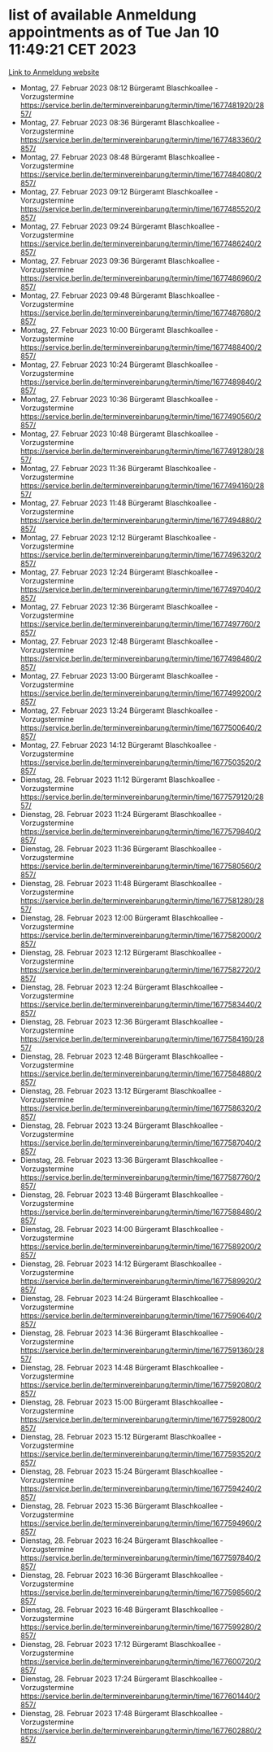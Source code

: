 # list of available Anmeldung appointments as of Tue Jan 10 11:49:21 CET 2023
[Link to Anmeldung website](https://service.berlin.de/terminvereinbarung/termin/tag.php?termin=0&anliegen[]=120686&dienstleisterlist=122210,122217,327316,122219,327312,122227,327314,122231,327346,122243,327348,122252,329742,122260,329745,122262,329748,122254,329751,122271,327278,122273,327274,122277,327276,330436,122280,327294,122282,327290,122284,327292,327539,122291,327270,122285,327266,122286,327264,122296,327268,150230,329760,122301,327282,122297,327286,122294,327284,122312,329763,122314,329775,122304,327330,122311,327334,122309,327332,122281,327352,122279,329772,122276,327324,122274,327326,122267,329766,122246,327318,122251,327320,122257,327322,122208,327298,122226,327300,121362,121364&herkunft=http%3A%2F%2Fservice.berlin.de%2Fdienstleistung%2F120686%2F)
- Montag, 27. Februar 2023 08:12 Bürgeramt Blaschkoallee - Vorzugstermine https://service.berlin.de/terminvereinbarung/termin/time/1677481920/2857/
- Montag, 27. Februar 2023 08:36 Bürgeramt Blaschkoallee - Vorzugstermine https://service.berlin.de/terminvereinbarung/termin/time/1677483360/2857/
- Montag, 27. Februar 2023 08:48 Bürgeramt Blaschkoallee - Vorzugstermine https://service.berlin.de/terminvereinbarung/termin/time/1677484080/2857/
- Montag, 27. Februar 2023 09:12 Bürgeramt Blaschkoallee - Vorzugstermine https://service.berlin.de/terminvereinbarung/termin/time/1677485520/2857/
- Montag, 27. Februar 2023 09:24 Bürgeramt Blaschkoallee - Vorzugstermine https://service.berlin.de/terminvereinbarung/termin/time/1677486240/2857/
- Montag, 27. Februar 2023 09:36 Bürgeramt Blaschkoallee - Vorzugstermine https://service.berlin.de/terminvereinbarung/termin/time/1677486960/2857/
- Montag, 27. Februar 2023 09:48 Bürgeramt Blaschkoallee - Vorzugstermine https://service.berlin.de/terminvereinbarung/termin/time/1677487680/2857/
- Montag, 27. Februar 2023 10:00 Bürgeramt Blaschkoallee - Vorzugstermine https://service.berlin.de/terminvereinbarung/termin/time/1677488400/2857/
- Montag, 27. Februar 2023 10:24 Bürgeramt Blaschkoallee - Vorzugstermine https://service.berlin.de/terminvereinbarung/termin/time/1677489840/2857/
- Montag, 27. Februar 2023 10:36 Bürgeramt Blaschkoallee - Vorzugstermine https://service.berlin.de/terminvereinbarung/termin/time/1677490560/2857/
- Montag, 27. Februar 2023 10:48 Bürgeramt Blaschkoallee - Vorzugstermine https://service.berlin.de/terminvereinbarung/termin/time/1677491280/2857/
- Montag, 27. Februar 2023 11:36 Bürgeramt Blaschkoallee - Vorzugstermine https://service.berlin.de/terminvereinbarung/termin/time/1677494160/2857/
- Montag, 27. Februar 2023 11:48 Bürgeramt Blaschkoallee - Vorzugstermine https://service.berlin.de/terminvereinbarung/termin/time/1677494880/2857/
- Montag, 27. Februar 2023 12:12 Bürgeramt Blaschkoallee - Vorzugstermine https://service.berlin.de/terminvereinbarung/termin/time/1677496320/2857/
- Montag, 27. Februar 2023 12:24 Bürgeramt Blaschkoallee - Vorzugstermine https://service.berlin.de/terminvereinbarung/termin/time/1677497040/2857/
- Montag, 27. Februar 2023 12:36 Bürgeramt Blaschkoallee - Vorzugstermine https://service.berlin.de/terminvereinbarung/termin/time/1677497760/2857/
- Montag, 27. Februar 2023 12:48 Bürgeramt Blaschkoallee - Vorzugstermine https://service.berlin.de/terminvereinbarung/termin/time/1677498480/2857/
- Montag, 27. Februar 2023 13:00 Bürgeramt Blaschkoallee - Vorzugstermine https://service.berlin.de/terminvereinbarung/termin/time/1677499200/2857/
- Montag, 27. Februar 2023 13:24 Bürgeramt Blaschkoallee - Vorzugstermine https://service.berlin.de/terminvereinbarung/termin/time/1677500640/2857/
- Montag, 27. Februar 2023 14:12 Bürgeramt Blaschkoallee - Vorzugstermine https://service.berlin.de/terminvereinbarung/termin/time/1677503520/2857/
- Dienstag, 28. Februar 2023 11:12 Bürgeramt Blaschkoallee - Vorzugstermine https://service.berlin.de/terminvereinbarung/termin/time/1677579120/2857/
- Dienstag, 28. Februar 2023 11:24 Bürgeramt Blaschkoallee - Vorzugstermine https://service.berlin.de/terminvereinbarung/termin/time/1677579840/2857/
- Dienstag, 28. Februar 2023 11:36 Bürgeramt Blaschkoallee - Vorzugstermine https://service.berlin.de/terminvereinbarung/termin/time/1677580560/2857/
- Dienstag, 28. Februar 2023 11:48 Bürgeramt Blaschkoallee - Vorzugstermine https://service.berlin.de/terminvereinbarung/termin/time/1677581280/2857/
- Dienstag, 28. Februar 2023 12:00 Bürgeramt Blaschkoallee - Vorzugstermine https://service.berlin.de/terminvereinbarung/termin/time/1677582000/2857/
- Dienstag, 28. Februar 2023 12:12 Bürgeramt Blaschkoallee - Vorzugstermine https://service.berlin.de/terminvereinbarung/termin/time/1677582720/2857/
- Dienstag, 28. Februar 2023 12:24 Bürgeramt Blaschkoallee - Vorzugstermine https://service.berlin.de/terminvereinbarung/termin/time/1677583440/2857/
- Dienstag, 28. Februar 2023 12:36 Bürgeramt Blaschkoallee - Vorzugstermine https://service.berlin.de/terminvereinbarung/termin/time/1677584160/2857/
- Dienstag, 28. Februar 2023 12:48 Bürgeramt Blaschkoallee - Vorzugstermine https://service.berlin.de/terminvereinbarung/termin/time/1677584880/2857/
- Dienstag, 28. Februar 2023 13:12 Bürgeramt Blaschkoallee - Vorzugstermine https://service.berlin.de/terminvereinbarung/termin/time/1677586320/2857/
- Dienstag, 28. Februar 2023 13:24 Bürgeramt Blaschkoallee - Vorzugstermine https://service.berlin.de/terminvereinbarung/termin/time/1677587040/2857/
- Dienstag, 28. Februar 2023 13:36 Bürgeramt Blaschkoallee - Vorzugstermine https://service.berlin.de/terminvereinbarung/termin/time/1677587760/2857/
- Dienstag, 28. Februar 2023 13:48 Bürgeramt Blaschkoallee - Vorzugstermine https://service.berlin.de/terminvereinbarung/termin/time/1677588480/2857/
- Dienstag, 28. Februar 2023 14:00 Bürgeramt Blaschkoallee - Vorzugstermine https://service.berlin.de/terminvereinbarung/termin/time/1677589200/2857/
- Dienstag, 28. Februar 2023 14:12 Bürgeramt Blaschkoallee - Vorzugstermine https://service.berlin.de/terminvereinbarung/termin/time/1677589920/2857/
- Dienstag, 28. Februar 2023 14:24 Bürgeramt Blaschkoallee - Vorzugstermine https://service.berlin.de/terminvereinbarung/termin/time/1677590640/2857/
- Dienstag, 28. Februar 2023 14:36 Bürgeramt Blaschkoallee - Vorzugstermine https://service.berlin.de/terminvereinbarung/termin/time/1677591360/2857/
- Dienstag, 28. Februar 2023 14:48 Bürgeramt Blaschkoallee - Vorzugstermine https://service.berlin.de/terminvereinbarung/termin/time/1677592080/2857/
- Dienstag, 28. Februar 2023 15:00 Bürgeramt Blaschkoallee - Vorzugstermine https://service.berlin.de/terminvereinbarung/termin/time/1677592800/2857/
- Dienstag, 28. Februar 2023 15:12 Bürgeramt Blaschkoallee - Vorzugstermine https://service.berlin.de/terminvereinbarung/termin/time/1677593520/2857/
- Dienstag, 28. Februar 2023 15:24 Bürgeramt Blaschkoallee - Vorzugstermine https://service.berlin.de/terminvereinbarung/termin/time/1677594240/2857/
- Dienstag, 28. Februar 2023 15:36 Bürgeramt Blaschkoallee - Vorzugstermine https://service.berlin.de/terminvereinbarung/termin/time/1677594960/2857/
- Dienstag, 28. Februar 2023 16:24 Bürgeramt Blaschkoallee - Vorzugstermine https://service.berlin.de/terminvereinbarung/termin/time/1677597840/2857/
- Dienstag, 28. Februar 2023 16:36 Bürgeramt Blaschkoallee - Vorzugstermine https://service.berlin.de/terminvereinbarung/termin/time/1677598560/2857/
- Dienstag, 28. Februar 2023 16:48 Bürgeramt Blaschkoallee - Vorzugstermine https://service.berlin.de/terminvereinbarung/termin/time/1677599280/2857/
- Dienstag, 28. Februar 2023 17:12 Bürgeramt Blaschkoallee - Vorzugstermine https://service.berlin.de/terminvereinbarung/termin/time/1677600720/2857/
- Dienstag, 28. Februar 2023 17:24 Bürgeramt Blaschkoallee - Vorzugstermine https://service.berlin.de/terminvereinbarung/termin/time/1677601440/2857/
- Dienstag, 28. Februar 2023 17:48 Bürgeramt Blaschkoallee - Vorzugstermine https://service.berlin.de/terminvereinbarung/termin/time/1677602880/2857/
